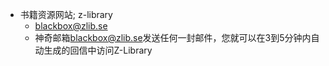  - 书籍资源网站; z-library 
	 - blackbox@zlib.se
	 - 神奇邮箱[blackbox@zlib.se](mailto:blackbox@zlib.se)发送任何一封邮件，您就可以在3到5分钟内自动生成的回信中访问Z-Library